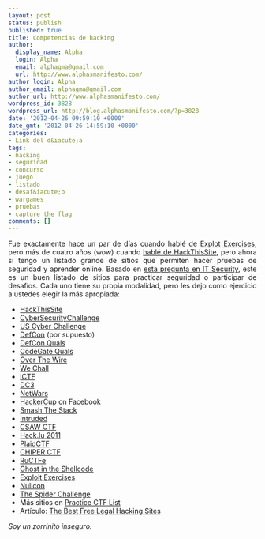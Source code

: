 ```yaml
---
layout: post
status: publish
published: true
title: Competencias de hacking
author:
  display_name: Alpha
  login: Alpha
  email: alphagma@gmail.com
  url: http://www.alphasmanifesto.com/
author_login: Alpha
author_email: alphagma@gmail.com
author_url: http://www.alphasmanifesto.com/
wordpress_id: 3828
wordpress_url: http://blog.alphasmanifesto.com/?p=3828
date: '2012-04-26 09:59:10 +0000'
date_gmt: '2012-04-26 14:59:10 +0000'
categories:
- Link del d&iacute;a
tags:
- hacking
- seguridad
- concurso
- juego
- listado
- desaf&iacute;o
- wargames
- pruebas
- capture the flag
comments: []
---
```

<p style="text-align: justify;">Fue exactamente hace un par de d&iacute;as cuando habl&eacute; de <a href="https://blog.alphasmanifesto.com/2012/04/24/exploit-exercises/">Explot Exercises</a>, pero m&aacute;s de cuatro a&ntilde;os (wow) cuando <a href="https://blog.alphasmanifesto.com/2008/01/16/link-del-dia-project-euler/">habl&eacute; de HackThisSite</a>, pero ahora s&iacute; tengo un listado grande de sitios que permiten hacer pruebas de seguridad y aprender online.&nbsp;Basado en <a href="http://security.stackexchange.com/questions/3592/what-hacking-competitions-challenges-exist">esta pregunta en IT Security</a>, este es un buen listado de sitios para practicar seguridad o participar de desaf&iacute;os. Cada uno tiene su propia modalidad, pero les dejo como ejercicio a ustedes elegir la m&aacute;s apropiada:</p>
<ul style="text-align: justify;">
<li><a href="http://www.hackthissite.org/">HackThisSite</a></li>
<li><a href="https://cybersecuritychallenge.org.uk/">CyberSecurityChallenge</a></li>
<li><a href="http://www.uscyberchallenge.org/">US Cyber Challenge</a></li>
<li><a href="http://defcon.com/">DefCon</a> (por supuesto)</li>
<li><a href="http://www.ddtek.biz/">DefCon Quals</a></li>
<li><a href="http://yut.codegate.org/">CodeGate Quals</a></li>
<li><a href="http://www.overthewire.org/wargames/">Over The Wire</a></li>
<li><a href="http://www.wechall.net/sites.php">We Chall</a></li>
<li><a href="http://ictf.cs.ucsb.edu/">iCTF</a></li>
<li><a href="http://www.dc3.mil/challenge/">DC3</a></li>
<li><a href="http://www.sans.org/netwars/">NetWars</a></li>
<li><a href="https://www.facebook.com/hackercup">HackerCup</a> on Facebook</li>
<li><a href="http://smashthestack.org/">Smash The Stack</a></li>
<li><a href="http://intruded.net/">Intruded</a></li>
<li><a href="http://www.poly.edu/csaw2011/csaw-CTF">CSAW CTF</a></li>
<li><a href="http://2011.hack.lu/index.php/CaptureTheFlag">Hack.lu 2011</a></li>
<li><a href="http://www.plaidctf.com/">PlaidCTF</a></li>
<li><a href="http://www.cipher-ctf.org/cipher7.php?edit=0&amp;include=cipher7.php">CHIPER CTF</a></li>
<li><a href="http://ructf.org/e/2011/">RuCTFe</a></li>
<li><a href="http://ghostintheshellcode.com/">Ghost in the Shellcode</a></li>
<li><a href="http://exploit-exercises.com/">Exploit Exercises</a></li>
<li><a href="http://www.nullcon.net/challenge/">Nullcon</a></li>
<li><a href="http://challenge.spider.io/">The Spider Challenge</a></li>
<li>M&aacute;s sitios en <a href="http://capture.thefl.ag/practice-ctf/">Practice CTF List</a></li>
<li>Art&iacute;culo: <a href="http://www.brighthub.com/internet/security-privacy/articles/77093.aspx">The Best Free Legal Hacking Sites</a></li>
</ul>
<p style="text-align: justify;"><em>Soy un zorrinito inseguro.</em></p>
